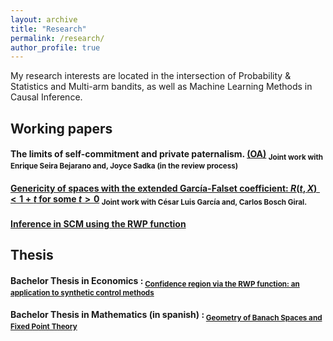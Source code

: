 ```yaml
---
layout: archive
title: "Research"
permalink: /research/
author_profile: true
---
```


My research interests are located in the intersection of Probability & Statistics and Multi-arm bandits, as well as Machine Learning Methods in Causal Inference.


## Working papers


#### The limits of self-commitment and private paternalism. [(OA)](https://isaacmeza.github.io/personal//files/OA_donde.pdf) <sub> Joint work with Enrique Seira Bejarano and, Joyce Sadka (in the review process) <sub>

#### [Genericity of spaces with the extended García-Falset coefficient: $R(t,X)<1+t$ for some $t>0$](https://isaacmeza.github.io/personal//files/genericity_garcia_falset.pdf) <sub> Joint work with César Luis García and, Carlos Bosch Giral.  

#### [Inference in SCM using the RWP function](https://isaacmeza.github.io/personal//files/scm_inference.pdf)

## Thesis

#### Bachelor Thesis in Economics :<sub> [Confidence region via the RWP function: an application to synthetic control methods](https://isaacmeza.github.io/personal//files/econ_thesis.pdf)

#### Bachelor Thesis in Mathematics (in spanish) :<sub> [Geometry of Banach Spaces and Fixed Point Theory](https://isaacmeza.github.io/personal//files/mathematics_thesis_c.pdf)
